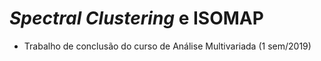 # *Spectral Clustering* e ISOMAP

* Trabalho de conclusão do curso de Análise Multivariada (1 sem/2019)
